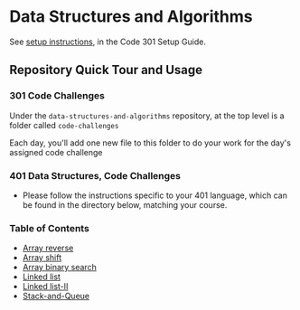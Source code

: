 # Data Structures and Algorithms

See [setup instructions](https://codefellows.github.io/setup-guide/code-301/3-code-challenges), in the Code 301 Setup Guide.

## Repository Quick Tour and Usage

### 301 Code Challenges

Under the `data-structures-and-algorithms` repository, at the top level is a folder called `code-challenges`

Each day, you'll add one new file to this folder to do your work for the day's assigned code challenge

### 401 Data Structures, Code Challenges

- Please follow the instructions specific to your 401 language, which can be found in the directory below, matching your course.

### Table of Contents

- [Array reverse](./javascript/code-challenges/array-reverse/README.md)
- [Array shift](./javascript/code-challenges/array-shift/README.md)
- [Array binary search](./javascript/code-challenges/array-binary-search/README.md)
- [Linked list](./javascript/code-challenges/linkedList/linked-list.js)
- [Linked list-II](./javascript/code-challenges/LinkedList/README.md)
- [Stack-and-Queue](./javascript/code-challenges/stack-and-queue/README.md)
